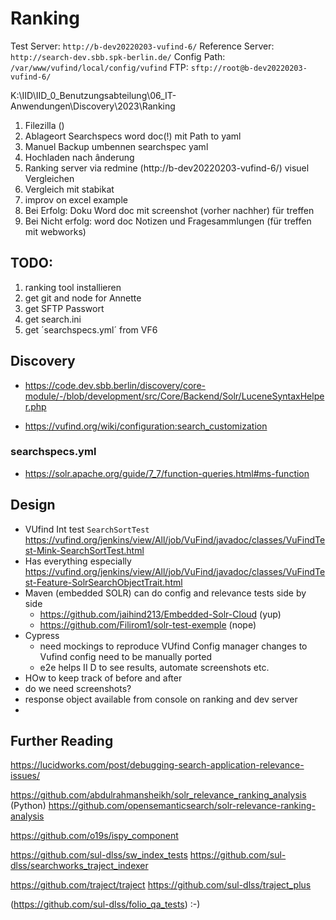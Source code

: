 # Ranking 

Test Server: `http://b-dev20220203-vufind-6/`
Reference Server: `http://search-dev.sbb.spk-berlin.de/` 
Config Path: `/var/www/vufind/local/config/vufind`
FTP: `sftp://root@b-dev20220203-vufind-6/`

K:\IID\IID_0_Benutzungsabteilung\06_IT-Anwendungen\Discovery\2023\Ranking

1. Filezilla ()
2. Ablageort Searchspecs word doc(!) mit Path to yaml
3. Manuel Backup umbennen searchspec yaml
4. Hochladen nach ânderung
5. Ranking server via redmine (http://b-dev20220203-vufind-6/) visuel Vergleichen
6. Vergleich mit stabikat
7. improv on excel example
8. Bei Erfolg: Doku Word doc mit screenshot (vorher nachher) für treffen
9. Bei Nicht erfolg: word doc Notizen und Fragesammlungen (für treffen mit webworks)

## TODO:

1. ranking tool installieren
2. get git and node for Annette
3. get SFTP Passwort
4. get search.ini
5. get ´searchspecs.yml´ from VF6

## Discovery 

- https://code.dev.sbb.berlin/discovery/core-module/-/blob/development/src/Core/Backend/Solr/LuceneSyntaxHelper.php

- https://vufind.org/wiki/configuration:search_customization 

### searchspecs.yml

- https://solr.apache.org/guide/7_7/function-queries.html#ms-function 

## Design

-  VUfind Int test `SearchSortTest` https://vufind.org/jenkins/view/All/job/VuFind/javadoc/classes/VuFindTest-Mink-SearchSortTest.html
  -  Has everything especially https://vufind.org/jenkins/view/All/job/VuFind/javadoc/classes/VuFindTest-Feature-SolrSearchObjectTrait.html
-  Maven (embedded SOLR) can do config and relevance tests side by side
   -  https://github.com/jaihind213/Embedded-Solr-Cloud (yup)
   -  https://github.com/Filirom1/solr-test-exemple (nope)
-  Cypress
   -  need mockings to reproduce VUfind Config manager changes to Vufind config need to be manually ported
   -  e2e helps II D to see results, automate screenshots etc.  
- HOw to keep track of before and after
- do we need screenshots?
- response object  available from console on ranking and dev server 
-  

## Further Reading

https://lucidworks.com/post/debugging-search-application-relevance-issues/

https://github.com/abdulrahmansheikh/solr_relevance_ranking_analysis (Python) https://github.com/opensemanticsearch/solr-relevance-ranking-analysis 

https://github.com/o19s/ispy_component

https://github.com/sul-dlss/sw_index_tests https://github.com/sul-dlss/searchworks_traject_indexer 

https://github.com/traject/traject https://github.com/sul-dlss/traject_plus

(https://github.com/sul-dlss/folio_qa_tests) :-) 
